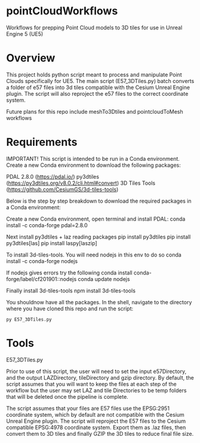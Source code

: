 # pointCloudWorkflows
Workflows for prepping Point Cloud models to 3D tiles for use in Unreal Engine 5 (UE5)

# Overview
This project holds python script meant to process and manipulate Point Clouds specifically for UE5. The main script (E57_3DTiles.py) batch converts a folder of e57 files into 3d tiles compatible with the Cesium Unreal Engine plugin. The script will also reproject the e57 files to the correct coordinate system.

Future plans for this repo include meshTo3Dtiles and pointcloudToMesh workflows


# Requirements
IMPORTANT! This script is intended to be run in a Conda environment. Create a new Conda environment to download
the following packages:

PDAL 2.8.0 (https://pdal.io/)
py3dtiles (https://py3dtiles.org/v8.0.2/cli.html#convert)
3D Tiles Tools (https://github.com/CesiumGS/3d-tiles-tools)

Below is the step by step breakdown to download the required packages in a Conda environment:

Create a new Conda environment, open terminal and install PDAL:
    conda install -c conda-forge pdal=2.8.0

Next install py3dtiles + laz reading packages
    pip install py3dtiles
    pip install py3dtiles[las]
    pip install laspy[laszip]

To install 3d-tiles-tools. You will need nodejs in this env to do so
    conda install -c conda-forge nodejs

If nodejs gives errors try the following
    conda install conda-forge/label/cf201901::nodejs
    conda update nodejs

Finally install 3d-tiles-tools
    npm install 3d-tiles-tools

You shouldnow have all the packages. In the shell, navigate to the directory where you have cloned this repo and run the script:

    py E57_3DTiles.py

# Tools
E57_3DTiles.py 

Prior to use of this script, the user will need to set the input e57Directory, and the output LAZDirectory, tileDirectory and gzip directory. By default, the script assumes that you will want to keep the files at each step of the workflow but the user may set LAZ and tile Directories to be temp folders that will be deleted once the pipeline is complete. 

The script assumes that your files are E57 files use the EPSG:2951 coordinate system, which by default are not compatible with the Cesium Unreal Engine plugin. The script will reproject the E57 files to the Cesium compatible EPSG:4978 coordinate system. Export them as .laz files, then convert them to 3D tiles and finally GZIP the 3D tiles to reduce final file size.